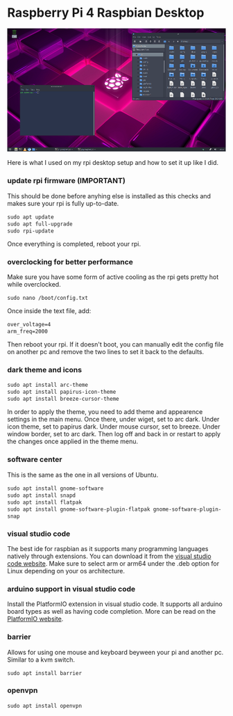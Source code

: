 # Raspberry Pi 4 Raspbian Desktop
![customized raspbian desktop on pi](https://github.com/link-does-mods/rpi4_rspbn_desktop/blob/main/pi_desktop.png?raw=true)

Here is what I used on my rpi desktop setup and how to set it up like I did.
### update rpi firmware (IMPORTANT)
This should be done before anyhing else is installed as this checks and makes sure your rpi is fully up-to-date. 
```
sudo apt update
sudo apt full-upgrade
sudo rpi-update
```
Once everything is completed, reboot your rpi.
### overclocking for better performance
Make sure you have some form of active cooling as the rpi gets pretty hot while overclocked.
```
sudo nano /boot/config.txt
``` 
Once inside the text file, add:
```
over_voltage=4
arm_freq=2000
```
Then reboot your rpi. If it doesn't boot, you can manually edit the config file on another pc and remove the two lines to set it back to the defaults.
### dark theme and icons
```
sudo apt install arc-theme
sudo apt install papirus-icon-theme
sudo apt install breeze-cursor-theme
```
In order to apply the theme, you need to add theme and appearence settings in the main menu. 
Once there, under wiget, set to arc dark. Under icon theme, set to papirus dark. Under mouse cursor, set to breeze. Under window border, set to arc dark. Then log off and back in or restart to apply the changes once applied in the theme menu.
### software center
This is the same as the one in all versions of Ubuntu. 
```
sudo apt install gnome-software
sudo apt install snapd
sudo apt install flatpak
sudo apt install gnome-software-plugin-flatpak gnome-software-plugin-snap
```
### visual studio code
The best ide for raspbian as it supports many programming languages natively through extensions. You can download it from the [visual studio code website](https://code.visualstudio.com/download). Make sure to select arm or arm64 under the .deb option for Linux depending on your os architecture.  
### arduino support in visual studio code
Install the PlatformIO extension in visual studio code. It supports all arduino board types as well as having code completion. More can be read on the [PlatformIO website](https://platformio.org/).
### barrier
Allows for using one mouse and keyboard beyween your pi and another pc. Similar to a kvm switch.
```
sudo apt install barrier
```
### openvpn
```
sudo apt install openvpn
```
